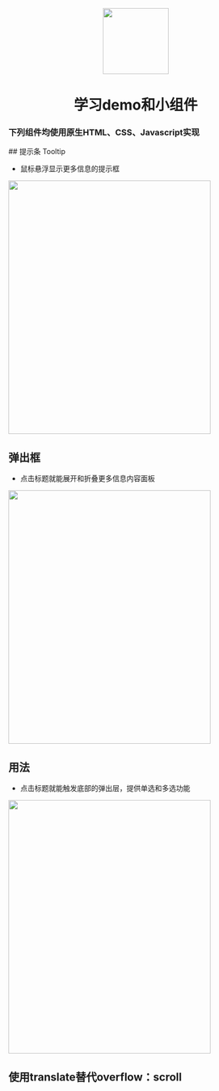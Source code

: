 <p align="center">
    <img width="130" src="https://timgsa.baidu.com/timg?image&quality=80&size=b9999_10000&sec=1534246485376&di=f7f27327dd73dc51088407232ec06c0a&imgtype=0&src=http%3A%2F%2Fimgsrc.baidu.com%2Fimgad%2Fpic%2Fitem%2Fb17eca8065380cd75c0506d7aa44ad34598281f5.jpg">
</p>
<h1 align="center" >学习demo和小组件</h1>
<h3>下列组件均使用原生HTML、CSS、Javascript实现</h3>
## 提示条 Tooltip

- 鼠标悬浮显示更多信息的提示框
 <img width="400px"  height="500px" src="js-component/images/tooltip.gif">


## 弹出框

- 点击标题就能展开和折叠更多信息内容面板
 <img width="400px"  height="500px" src="js-component/images/popover.gif">

## 用法

- 点击标题就能触发底部的弹出层，提供单选和多选功能

 <img width="400px"  height="500px"  src="js-component/images/easySelect.gif">

 ## 使用translate替代overflow：scroll
 
  
